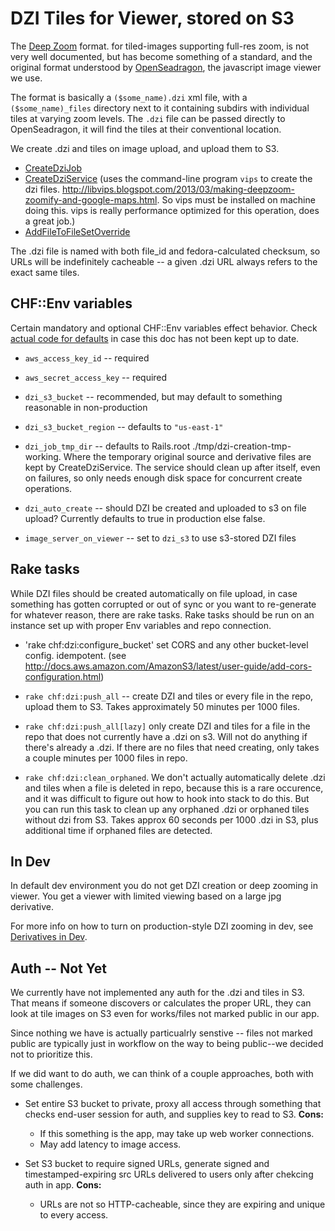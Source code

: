 # DZI Tiles for Viewer, stored on S3

The [Deep Zoom](https://en.wikipedia.org/wiki/Deep_Zoom) format. for tiled-images supporting
full-res zoom, is not very well documented, but has become something of a standard, and
the original format understood by [OpenSeadragon](http://openseadragon.github.io/examples/tilesource-dzi/),
the javascript image viewer we use.

The format is basically a `($some_name).dzi` xml file, with a `($some_name)_files`
directory next to it containing subdirs with individual tiles at varying zoom levels.
The `.dzi` file can be passed directly to OpenSeadragon, it will find the tiles
at their conventional location.

We create .dzi and tiles on image upload, and upload them to S3.
* [CreateDziJob](../app/jobs/create_dzi_job.rb)
* [CreateDziService](../app/services/chf/create_dzi_service.rb) (uses the command-line program `vips`
  to create the dzi files. http://libvips.blogspot.com/2013/03/making-deepzoom-zoomify-and-google-maps.html.
  So vips must be installed on machine doing this. vips is really performance optimized
  for this operation, does a great job.)
* [AddFileToFileSetOverride](../app/overrides/hydra/works/add_file_to_file_set_override.rb)

The .dzi file is named with both file_id and fedora-calculated checksum, so
URLs will be indefinitely cacheable -- a given .dzi URL always refers
to the exact same tiles.

## CHF::Env variables

Certain mandatory and optional CHF::Env variables effect behavior. Check [actual
code for defaults](../app/models/chf/env.rb) in case this doc has not been kept up to date.

* `aws_access_key_id` -- required
* `aws_secret_access_key` -- required
* `dzi_s3_bucket` -- recommended, but may default to something reasonable in non-production
* `dzi_s3_bucket_region` -- defaults to `"us-east-1"`

* `dzi_job_tmp_dir` -- defaults to Rails.root ./tmp/dzi-creation-tmp-working. Where the
temporary original source and derivative files are kept by CreateDziService. The service
should clean up after itself, even on failures, so only needs enough disk space for concurrent
create operations.

* `dzi_auto_create` -- should DZI be created and uploaded to s3 on file upload? Currently defaults to true in production else false.

* `image_server_on_viewer` -- set to `dzi_s3` to use s3-stored DZI files

## Rake tasks

While DZI files should be created automatically on file upload, in case
something has gotten corrupted or out of sync or you want to re-generate
for whatever reason, there are rake tasks. Rake tasks should be run
on an instance set up with proper Env variables and repo connection.

* 'rake chf:dzi:configure_bucket' set CORS and any other bucket-level
  config. idempotent. (see http://docs.aws.amazon.com/AmazonS3/latest/user-guide/add-cors-configuration.html)

* `rake chf:dzi:push_all` -- create DZI and tiles or every file in the repo,
upload them to S3. Takes approximately 50 minutes per 1000 files.

* `rake chf:dzi:push_all[lazy]` only create DZI and tiles for a file in the
repo that does not currently have a .dzi on s3. Will not do anything
if there's already a .dzi. If there are no
files that need creating, only takes a couple minutes per 1000 files
in repo.

* `rake chf:dzi:clean_orphaned`. We don't actually automatically
delete .dzi and tiles when a file is deleted in repo, because
this is a rare occurence, and it was difficult to figure out
how to hook into stack to do this. But you can run this task to clean
up any orphaned .dzi or orphaned tiles without dzi from S3. Takes approx 60 seconds
per 1000 .dzi in S3, plus additional time if orphaned files are detected.

## In Dev

In default dev environment you do not get
DZI creation or deep zooming in viewer. You get a viewer with
limited viewing based on a large jpg derivative.

For more info on how to turn on production-style DZI zooming in
dev, see [Derivatives in Dev](./derivative_in_dev.md).

## Auth -- Not Yet

We currently have not implemented any auth for the .dzi and tiles in
S3. That means if someone discovers or calculates the proper URL, they
can look at tile images on S3 even for works/files not marked public
in our app.

Since nothing we have is actually particualrly senstive -- files
not marked public are typically just in workflow on the way to being
public--we decided not to prioritize this.

If we did want to do auth, we can think of a couple approaches, both
with some challenges.

* Set entire S3 bucket to private, proxy all access through something that
checks end-user session for auth, and supplies key to read to S3. **Cons:**
  * If this something is the app, may take up web worker connections.
  * May add latency to image access.

* Set S3 bucket to require signed URLs, generate signed and timestamped-expiring
  src URLs delivered to users only after chekcing auth in app. **Cons:**
  * URLs are not so HTTP-cacheable, since they are expiring and unique
    to every access.


